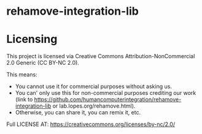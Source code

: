 # rehamove-integration-lib


# Licensing

This project is licensed via Creative Commons Attribution-NonCommercial 2.0 Generic (CC BY-NC 2.0). 

This means:
* You cannot use it for commercial purposes without asking us.
* You can' only use this for non-commercial purposes crediting our work (link to https://github.com/humancomputerintegration/rehamove-integration-lib or lab.lopes.org/rehamove.html).
* Otherwise, you can share it, you can remix it, etc.

Full LICENSE AT: https://creativecommons.org/licenses/by-nc/2.0/



